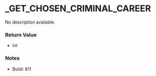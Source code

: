 # _GET_CHOSEN_CRIMINAL_CAREER

No description available.

### Return Value
* int

### Notes
* Build: 811

